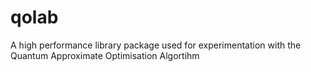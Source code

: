 # qolab
A high performance library package used for experimentation with the Quantum Approximate Optimisation Algortihm
